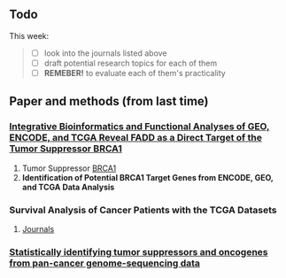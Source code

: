 ## Todo

This week:
>- [ ] look into the journals listed above
>- [ ] draft potential research topics for each of them
>- [ ] **REMEBER!** to evaluate each of them's practicality

## Paper and methods (**from last time**)

### [Integrative Bioinformatics and Functional Analyses of GEO, ENCODE, and TCGA Reveal FADD as a Direct Target of the Tumor Suppressor BRCA1](https://www.mdpi.com/1422-0067/19/5/1458/htm)

1.  Tumor Suppressor [BRCA1](https://www.ntuh.gov.tw/gene-lab-mollab/Fpage.action?muid=4048&fid=3866)
2.  **Identification of Potential BRCA1 Target Genes from ENCODE, GEO, and TCGA Data Analysis**

### Survival Analysis of Cancer Patients with the TCGA Datasets

1.  [Journals](https://www.google.com/search?q=survival+analysis+journal+tcga&client=firefox-b-d&biw=1280&bih=687&ei=vmKaYYG4Eabm2roPq4y9sA4&ved=0ahUKEwiBj9Dp36n0AhUms1YBHStGD-YQ4dUDCA0&uact=5&oq=survival+analysis+journal+tcga&gs_lcp=Cgdnd3Mtd2l6EAM6BwgAELADEBM6CwgAELADEAgQHhATOgQIABATOgYIABAeEBM6BQghEKABSgQIQRgBUNUBWMcfYIEhaAJwAHgAgAHZAYgBkgmSAQU0LjQuMZgBAKABAcgBA8ABAQ&sclient=gws-wiz)

### [Statistically identifying tumor suppressors and oncogenes from pan-cancer genome-sequencing data](https://www.ncbi.nlm.nih.gov/pmc/articles/PMC4757952/)